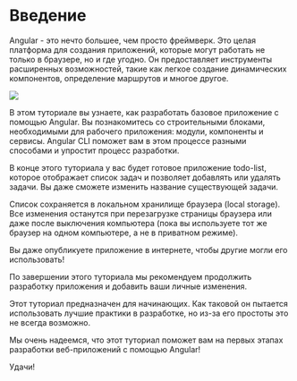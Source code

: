 # Введение

Angular - это нечто большее, чем просто фреймверк. Это целая платформа для создания приложений, которые могут работать
не только в браузере, но и где угодно. Он предоставляет инструменты расширенных возможностей, такие как легкое создание
динамических компонентов, определение маршрутов и многое другое.

![](.gitbook/assets/angular.png)

В этом туториале вы узнаете, как разработать базовое приложение с помощью Angular. Вы познакомитесь со строительными
блоками, необходимыми для рабочего приложения: модули, компоненты и сервисы. Angular CLI поможет вам в этом процессе
разными способами и упростит процесс разработки.

В конце этого туториала у вас будет готовое приложение todo-list, которое отображает список задач и позволяет добавлять
или удалять задачи. Вы даже сможете изменить название существующей задачи.

Список сохраняется в локальном хранилище браузера (local storage). Все изменения останутся при перезагрузке страницы
браузера или даже после выключения компьютера \(пока вы используете тот же браузер на одном компьютере, а не в приватном режиме\).

Вы даже опубликуете приложение в интернете, чтобы другие могли его использовать!

По завершении этого туториала мы рекомендуем продолжить разработку приложения и добавить ваши личные изменения.

Этот туториал предназначен для начинающих. Как таковой он пытается использовать лучшие практики в разработке,
но из-за его простоты это не всегда возможно.

Мы очень надеемся, что этот туториал поможет вам на первых этапах разработки веб-приложений с помощью Angular!

Удачи!

